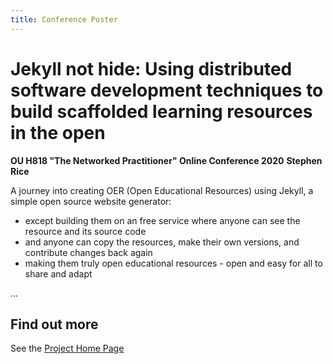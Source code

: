```yaml
---
title: Conference Poster
---
```


# Jekyll not hide: Using distributed software development techniques to build scaffolded learning resources in the open

**OU H818 "The Networked Practitioner" Online Conference 2020**
**Stephen Rice**

A journey into creating OER (Open Educational Resources) using Jekyll, a simple open source website generator:

- except building them on an free service where anyone can see the resource and its source code
- and anyone can copy the resources, make their own versions, and contribute changes back again
- making them truly open educational resources - open and easy for all to share and adapt

...

## Find out more
See the [Project Home Page](../index.md)
